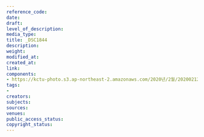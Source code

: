 ```yaml
---
reference_code: 
date: 
draft: 
level_of_description: 
media_type: 
title: _DSC1844
description: 
weight: 
modified_at: 
created_at: 
link: 
components:
- https://kctu-photo.s3.ap-northeast-2.amazonaws.com/2020년/2월/20200212_죽음을+멈추는+2.22+희망버스+출발+기자회견/_DSC1844.jpg
tags:
- 
creators: 
subjects: 
sources: 
venues: 
public_access_status: 
copyright_status: 
---
```

